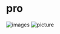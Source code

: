 # pro
![images](https://github.com/sharmaji31/pro/assets/149797025/d5b4e9e4-d05c-45bb-b6d5-55bff0174297)
![picture](https://github.com/sharmaji31/pro/assets/149797025/d4c28925-27d8-45b9-862a-9a772467869e)
